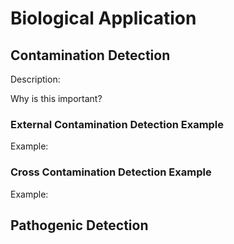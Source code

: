 # Biological Application

## Contamination Detection

Description:

Why is this important?

### External Contamination Detection Example

Example:

### Cross Contamination Detection Example

Example:

## Pathogenic Detection
